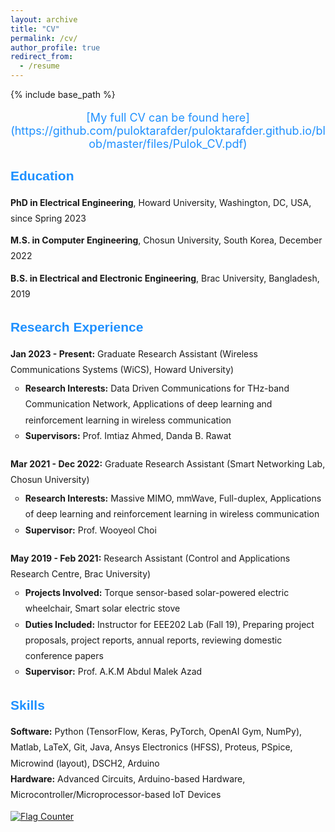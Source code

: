 ```yaml
---
layout: archive
title: "CV"
permalink: /cv/
author_profile: true
redirect_from:
  - /resume
---
```


{% include base_path %}
<p style="text-align: center; font-size: 18px; color: #1E90FF;">[My full CV can be found here](https://github.com/puloktarafder/puloktarafder.github.io/blob/master/files/Pulok_CV.pdf)</p>

<h2 style="color: #1E90FF; font-family: 'Arial', sans-serif;">Education</h2>
<ul style="line-height: 1.8; list-style-type: none; padding-left: 0;">
  <li style="margin-bottom: 10px;"><strong>PhD in Electrical Engineering</strong>, Howard University, Washington, DC, USA, since Spring 2023</li>
  <li style="margin-bottom: 10px;"><strong>M.S. in Computer Engineering</strong>, Chosun University, South Korea, December 2022</li>
  <li><strong>B.S. in Electrical and Electronic Engineering</strong>, Brac University, Bangladesh, 2019</li>
</ul>

<h2 style="color: #1E90FF; font-family: 'Arial', sans-serif;">Research Experience</h2>
<ul style="line-height: 1.8; list-style-type: none; padding-left: 0;">
  <li style="margin-bottom: 20px;">
    <strong>Jan 2023 - Present:</strong> Graduate Research Assistant (Wireless Communications Systems (WiCS), Howard University)
    <ul style="margin-top: 5px;">
      <li><strong>Research Interests:</strong> Data Driven Communications for THz-band Communication Network, Applications of deep learning and reinforcement learning in wireless communication</li>
      <li><strong>Supervisors:</strong> Prof. Imtiaz Ahmed, Danda B. Rawat</li>
    </ul>
  </li>
  <li style="margin-bottom: 20px;">
    <strong>Mar 2021 - Dec 2022:</strong> Graduate Research Assistant (Smart Networking Lab, Chosun University)
    <ul style="margin-top: 5px;">
      <li><strong>Research Interests:</strong> Massive MIMO, mmWave, Full-duplex, Applications of deep learning and reinforcement learning in wireless communication</li>
      <li><strong>Supervisor:</strong> Prof. Wooyeol Choi</li>
    </ul>
  </li>
  <li style="margin-bottom: 20px;">
    <strong>May 2019 - Feb 2021:</strong> Research Assistant (Control and Applications Research Centre, Brac University)
    <ul style="margin-top: 5px;">
      <li><strong>Projects Involved:</strong> Torque sensor-based solar-powered electric wheelchair, Smart solar electric stove</li>
      <li><strong>Duties Included:</strong> Instructor for EEE202 Lab (Fall 19), Preparing project proposals, project reports, annual reports, reviewing domestic conference papers</li>
      <li><strong>Supervisor:</strong> Prof. A.K.M Abdul Malek Azad</li>
    </ul>
  </li>
</ul>

<h2 style="color: #1E90FF; font-family: 'Arial', sans-serif;">Skills</h2>
<ul style="line-height: 1.8; list-style-type: none; padding-left: 0;">
  <li><strong>Software:</strong> Python (TensorFlow, Keras, PyTorch, OpenAI Gym, NumPy), Matlab, LaTeX, Git, Java, Ansys Electronics (HFSS), Proteus, PSpice, Microwind (layout), DSCH2, Arduino</li>
  <li><strong>Hardware:</strong> Advanced Circuits, Arduino-based Hardware, Microcontroller/Microprocessor-based IoT Devices</li>
</ul>

<!-- Uncomment the following sections when needed -->
<!-- <h2 style="color: #1E90FF; font-family: 'Arial', sans-serif;">Publications</h2>
<ul style="line-height: 1.8; list-style-type: none; padding-left: 0;">
  <li>{% for post in site.publications %}
    {% include archive-single-cv.html %}
  {% endfor %}</li>
</ul>

<h2 style="color: #1E90FF; font-family: 'Arial', sans-serif;">Talks</h2>
<ul style="line-height: 1.8; list-style-type: none; padding-left: 0;">
  <li>{% for post in site.talks %}
    {% include archive-single-talk-cv.html %}
  {% endfor %}</li>
</ul>

<h2 style="color: #1E90FF; font-family: 'Arial', sans-serif;">Teaching</h2>
<ul style="line-height: 1.8; list-style-type: none; padding-left: 0;">
  <li>{% for post in site.teaching %}
    {% include archive-single-cv.html %}
  {% endfor %}</li>
</ul>

<h2 style="color: #1E90FF; font-family: 'Arial', sans-serif;">Service and Leadership</h2>
<ul style="line-height: 1.8; list-style-type: none; padding-left: 0;">
  <li>Currently signed in to 43 different slack teams</li>
</ul> -->

<a href="https://info.flagcounter.com/zBt5"><img src="https://s01.flagcounter.com/count2/zBt5/bg_FFFFFF/txt_000000/border_CCCCCC/columns_2/maxflags_10/viewers_0/labels_1/pageviews_1/flags_0/percent_0/" alt="Flag Counter" border="0"></a>
